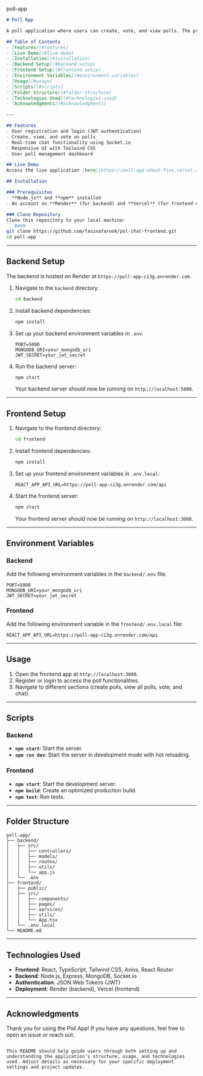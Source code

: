 poll-app

```markdown
# Poll App

A poll application where users can create, vote, and view polls. The project is built using **React** with **TypeScript** and styled with **Tailwind CSS**. The backend is hosted on **Render**, and the frontend on **Vercel**.

## Table of Contents
- [Features](#features)
- [Live Demo](#live-demo)
- [Installation](#installation)
- [Backend Setup](#backend-setup)
- [Frontend Setup](#frontend-setup)
- [Environment Variables](#environment-variables)
- [Usage](#usage)
- [Scripts](#scripts)
- [Folder Structure](#folder-structure)
- [Technologies Used](#technologies-used)
- [Acknowledgments](#acknowledgments)

---

## Features
- User registration and login (JWT authentication)
- Create, view, and vote on polls
- Real-time chat functionality using Socket.io
- Responsive UI with Tailwind CSS
- User poll management dashboard

## Live Demo
Access the live application [here](https://poll-app-wheat-five.vercel.app/).

## Installation

### Prerequisites
- **Node.js** and **npm** installed
- An account on **Render** (for backend) and **Vercel** (for frontend deployment)

### Clone Repository
Clone this repository to your local machine:
```bash
git clone https://github.com/fasinafarook/pol-chat-frontend.git
cd poll-app
```

---

## Backend Setup
The backend is hosted on Render at `https://poll-app-ci3g.onrender.com`.

1. Navigate to the `backend` directory:
   ```bash
   cd backend
   ```

2. Install backend dependencies:
   ```bash
   npm install
   ```

3. Set up your backend environment variables in `.env`:
   ```dotenv
   PORT=5000
   MONGODB_URI=your_mongodb_uri
   JWT_SECRET=your_jwt_secret
   ```

4. Run the backend server:
   ```bash
   npm start
   ```
   Your backend server should now be running on `http://localhost:5000`.

---

## Frontend Setup

1. Navigate to the frontend directory:
   ```bash
   cd frontend
   ```

2. Install frontend dependencies:
   ```bash
   npm install
   ```

3. Set up your frontend environment variables in `.env.local`:
   ```dotenv
   REACT_APP_API_URL=https://poll-app-ci3g.onrender.com/api
   ```

4. Start the frontend server:
   ```bash
   npm start
   ```
   Your frontend server should now be running on `http://localhost:3000`.

---

## Environment Variables

### Backend
Add the following environment variables in the `backend/.env` file:
```dotenv
PORT=5000
MONGODB_URI=your_mongodb_uri
JWT_SECRET=your_jwt_secret
```

### Frontend
Add the following environment variable in the `frontend/.env.local` file:
```dotenv
REACT_APP_API_URL=https://poll-app-ci3g.onrender.com/api
```

---

## Usage
1. Open the frontend app at `http://localhost:3000`.
2. Register or login to access the poll functionalities.
3. Navigate to different sections (create polls, view all polls, vote, and chat).

---

## Scripts

### Backend
- **`npm start`**: Start the server.
- **`npm run dev`**: Start the server in development mode with hot reloading.

### Frontend
- **`npm start`**: Start the development server.
- **`npm build`**: Create an optimized production build.
- **`npm test`**: Run tests.

---

## Folder Structure

```
poll-app/
├── backend/
│   ├── src/
│   │   ├── controllers/
│   │   ├── models/
│   │   ├── routes/
│   │   ├── utils/
│   │   └── app.js
│   └── .env
├── frontend/
│   ├── public/
│   ├── src/
│   │   ├── components/
│   │   ├── pages/
│   │   ├── services/
│   │   ├── utils/
│   │   └── App.tsx
│   └── .env.local
└── README.md
```

---

## Technologies Used
- **Frontend**: React, TypeScript, Tailwind CSS, Axios, React Router
- **Backend**: Node.js, Express, MongoDB, Socket.io
- **Authentication**: JSON Web Tokens (JWT)
- **Deployment**: Render (backend), Vercel (frontend)

---

## Acknowledgments
Thank you for using the Poll App! If you have any questions, feel free to open an issue or reach out.
```

This README should help guide users through both setting up and understanding the application’s structure, usage, and technologies used. Adjust details as necessary for your specific deployment settings and project updates.

